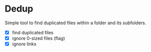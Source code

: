 # Dedup

Simple tool to find duplicated files within a folder and its subfolders.

- [x] find duplicated files
- [x] ignore 0-sized files (flag)
- [x] ignore links
